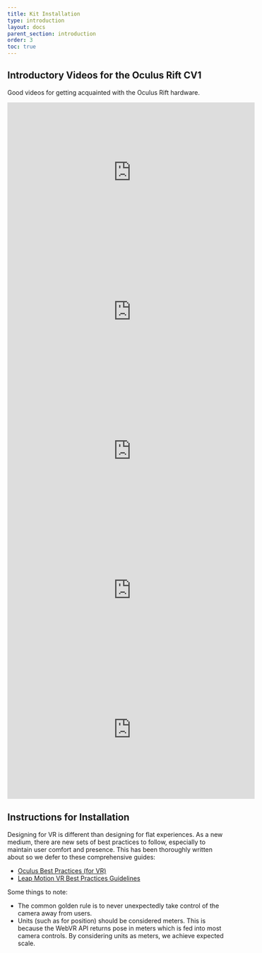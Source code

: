 ```yaml
---
title: Kit Installation
type: introduction
layout: docs
parent_section: introduction
order: 3
toc: true
---
```


## Introductory Videos for the Oculus Rift CV1

Good videos for getting acquainted with the Oculus Rift hardware.

<iframe width="560" height="315" src="https://www.youtube.com/embed/EiY2xYHzcus?list=PLL2xVXGs1SP5Bdvdz7qYAXlveqGteoSiX" frameborder="0" allowfullscreen></iframe>

<iframe width="560" height="315" src="https://www.youtube.com/embed/-1izYqKyJ80?list=PLL2xVXGs1SP5Bdvdz7qYAXlveqGteoSiX" frameborder="0" allowfullscreen></iframe>

<iframe width="560" height="315" src="https://www.youtube.com/embed/09SiWe0zWvw?list=PLL2xVXGs1SP5Bdvdz7qYAXlveqGteoSiX" frameborder="0" allowfullscreen></iframe>

<iframe width="560" height="315" src="https://www.youtube.com/embed/LQe8W40Q1pg?list=PLL2xVXGs1SP5Bdvdz7qYAXlveqGteoSiX" frameborder="0" allowfullscreen></iframe>

<iframe width="560" height="315" src="https://www.youtube.com/embed/syuAfehcjCo?list=PLL2xVXGs1SP5Bdvdz7qYAXlveqGteoSiX" frameborder="0" allowfullscreen></iframe>

## Instructions for Installation

[leapmotion]: https://developer.leapmotion.com/assets/Leap%20Motion%20VR%20Best%20Practices%20Guidelines.pdf
[oculus]: https://developer.oculus.com/documentation/intro-vr/latest/concepts/bp_intro/

Designing for VR is different than designing for flat experiences. As a new
medium, there are new sets of best practices to follow, especially to maintain
user comfort and presence. This has been thoroughly written about so we defer
to these comprehensive guides:

- [Oculus Best Practices (for VR)][oculus]
- [Leap Motion VR Best Practices Guidelines][leapmotion]

Some things to note:

- The common golden rule is to never unexpectedly take control of the camera
  away from users.
- Units (such as for position) should be considered meters. This is because the
  WebVR API returns pose in meters which is fed into most camera controls. By considering
  units as meters, we achieve expected scale.




